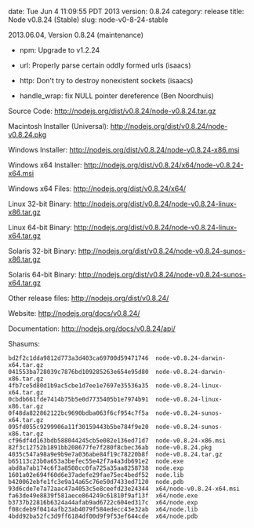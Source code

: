 date: Tue Jun  4 11:09:55 PDT 2013
version: 0.8.24
category: release
title: Node v0.8.24 (Stable)
slug: node-v0-8-24-stable

2013.06.04, Version 0.8.24 (maintenance)

* npm: Upgrade to v1.2.24

* url: Properly parse certain oddly formed urls (isaacs)

* http: Don't try to destroy nonexistent sockets (isaacs)

* handle_wrap: fix NULL pointer dereference (Ben Noordhuis)


Source Code: http://nodejs.org/dist/v0.8.24/node-v0.8.24.tar.gz

Macintosh Installer (Universal): http://nodejs.org/dist/v0.8.24/node-v0.8.24.pkg

Windows Installer: http://nodejs.org/dist/v0.8.24/node-v0.8.24-x86.msi

Windows x64 Installer: http://nodejs.org/dist/v0.8.24/x64/node-v0.8.24-x64.msi

Windows x64 Files: http://nodejs.org/dist/v0.8.24/x64/

Linux 32-bit Binary: http://nodejs.org/dist/v0.8.24/node-v0.8.24-linux-x86.tar.gz

Linux 64-bit Binary: http://nodejs.org/dist/v0.8.24/node-v0.8.24-linux-x64.tar.gz

Solaris 32-bit Binary: http://nodejs.org/dist/v0.8.24/node-v0.8.24-sunos-x86.tar.gz

Solaris 64-bit Binary: http://nodejs.org/dist/v0.8.24/node-v0.8.24-sunos-x64.tar.gz

Other release files: http://nodejs.org/dist/v0.8.24/

Website: http://nodejs.org/docs/v0.8.24/

Documentation: http://nodejs.org/docs/v0.8.24/api/

Shasums:

```
bd2f2c1dda9812d773a3d403ca69700d59471746  node-v0.8.24-darwin-x64.tar.gz
041553ba728039c7876bd109285263e654e95d80  node-v0.8.24-darwin-x86.tar.gz
4fb7ce5d80d1b9ac5cbe1d7ee1e7697e35536a35  node-v0.8.24-linux-x64.tar.gz
0cbdb661fde7414b75b5e0d7735405b1e7974b91  node-v0.8.24-linux-x86.tar.gz
0f48da822862122bc9690bdba063f6cf954c7f5a  node-v0.8.24-sunos-x64.tar.gz
095fd055c9299906a11f30159443b5be784f9e20  node-v0.8.24-sunos-x86.tar.gz
cf96df4d163bdb588044245cb5e082e136ed71d7  node-v0.8.24-x86.msi
82f3c12752b1891bb208677fe7f280f8cbec36ab  node-v0.8.24.pkg
4035c547a98a9e9b9e7a036abe84f19c78220b8f  node-v0.8.24.tar.gz
b65113c23b0a653a3befec55e42f7a4a3db691e2  node.exe
abd8a7ab174c6f3a8508cc0fa725a35aa8258738  node.exp
1601a02e694f60d6e37adefe29fae75ec4bedf52  node.lib
b420062ebfe1fc3e9a14a65c76e50d7433ed7120  node.pdb
93d6cde7e7a72aac47a4053c5e8ceefd23e24344  x64/node-v0.8.24-x64.msi
fa63de49e8839f581aece864249c61810f9af13f  x64/node.exe
b3737b22816b6324a44afab9ad6722c604ed317c  x64/node.exp
f08cdeb9f0414afb23ab4079f584edecc43e32ab  x64/node.lib
4bdd92ba52fc3d9ff6184df00d9f9f53ef644cde  x64/node.pdb
```
